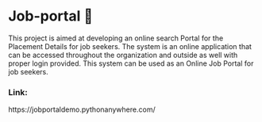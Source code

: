 # Job-portal 💼
This project is aimed at developing an online search Portal for the Placement Details for job seekers. 
The system is an online application that can be accessed throughout the organization and outside as 
well with proper login provided. This system can be used as an Online Job Portal for job seekers.

<h3>Link:</h3>
https://jobportaldemo.pythonanywhere.com/
